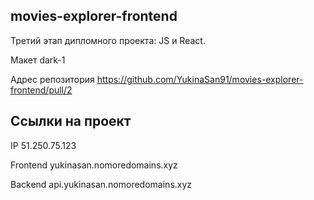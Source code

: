 ## movies-explorer-frontend

Третий этап дипломного проекта: JS и React.

Макет dark-1

Адрес репозитория https://github.com/YukinaSan91/movies-explorer-frontend/pull/2

## Ссылки на проект

IP 51.250.75.123

Frontend yukinasan.nomoredomains.xyz

Backend api.yukinasan.nomoredomains.xyz